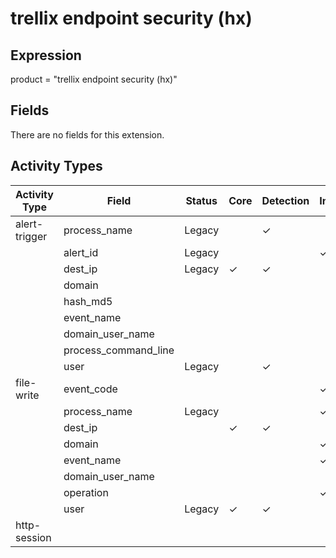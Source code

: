 trellix endpoint security (hx)
==============================

Expression
----------

product = "trellix endpoint security (hx)"

Fields
------

There are no fields for this extension.

Activity Types
--------------

| Activity Type | Field                | Status | Core     | Detection | Informational |
| ------------- | -------------------- | ------ | -------- | --------- | ------------- |
| alert-trigger | process_name         | Legacy |          | &#10003;  |               |
|               | alert_id             | Legacy |          |           | &#10003;      |
|               | dest_ip              | Legacy | &#10003; | &#10003;  |               |
|               | domain               |        |          |           |               |
|               | hash_md5             |        |          |           |               |
|               | event_name           |        |          |           |               |
|               | domain_user_name     |        |          |           |               |
|               | process_command_line |        |          |           |               |
|               | user                 | Legacy |          | &#10003;  |               |
| file-write    | event_code           |        |          |           | &#10003;      |
|               | process_name         | Legacy |          |           | &#10003;      |
|               | dest_ip              |        | &#10003; | &#10003;  |               |
|               | domain               |        |          |           | &#10003;      |
|               | event_name           |        |          |           | &#10003;      |
|               | domain_user_name     |        |          |           |               |
|               | operation            |        |          |           | &#10003;      |
|               | user                 | Legacy | &#10003; | &#10003;  |               |
| http-session  |                      |        |          |           |               |

